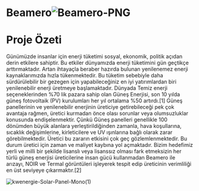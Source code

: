 # Beamero![Beamero-PNG](https://user-images.githubusercontent.com/47918693/211150231-01f8a727-e9ee-40a7-bb3f-913748d299ff.png)

# Proje Özeti 
Günümüzde insanlar için enerji tüketimi sosyal, ekonomik, politik açıdan derin etkilere sahiptir. Bu etkiler dünyamızda enerji tüketimini gün geçtikçe arttırmaktadır.  Artan ihtayaçla beraber hazırda bulunan yenilenemez enerji kaynaklarımızda hızla tükenmektedir.  Bu tüketim sebebiyle daha sürdürülebilir bir gezegen için yapabileceğiniz en iyi yatırımlardan biri yenilenebilir enerji üretmeye başlamaktadır.
 Dünyada Temiz enerji seçeneklerinden %70 lik pazara sahip olan Güneş Enerjisi, son 10 yılda güneş fotovoltaik (PV) kurulumları her yıl ortalama %50 artırdı.[1] Güneş panellerinin ve yenilenebilir enerjinin üreticiye getirebileceği pek çok avantaja rağmen, üretici kurmadan önce olası sorunlar veya olumsuzluklar konusunda endişelenmektir. Çünkü Güneş panelleri genellikle 100 dönümden büyük alanlara yerleştirildiğinden zamanla, hava koşullarına, sıcaklık değişimlerine, kirleticilere ve UV ışınlarına bağlı olarak zarar görebilmektedir. Üretici bu zararın etkisini çok geç gözlemlenmektedir. Bu durum üretici için zaman ve maliyet kaybına yol açmaktadır.
Bizim hedefimiz yerli ve milli bir şekilde lisanslı veya lisanssız olması fark etmeksizin her türlü güneş enerjisi üreticilerine insan gücü kullanmadan Beamero ile arızayı, NOIR ve Termal görüntüleri işleyerek tespit edip üreticinin verimliliği en üst seviyeye çıkarmaktır.[2]

![kwenergie-Solar-Panel-Mono(1)](https://user-images.githubusercontent.com/47918693/211150222-c7feeaf1-5af4-4082-ab96-247537ab6c6a.png)
